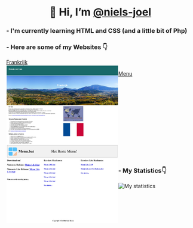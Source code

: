 <div align="center">
<h1>👋 Hi, I’m <a href="https://github.com/niels-joel" alt="My Profile">@niels-joel</a></h1>
</div>

<div>

<div>
  
<h3>- I'm currently learning HTML and CSS (and a little bit of Php)</h3>

<h3>- Here are some of my Websites 👇</h3>



<a href="https://niels-joel.github.io/frankrijk/" alt="Frankrijk Website">Frankrijk</a>
<br>
<a href="https://niels-joel.github.io/frankrijk/" alt="Frankrijk Website"><img align="left" src="images/Frankrijk.jpg" width="300" height="auto" alt="Frankrijk Website Photo" /></a>

<a href="https://niels-joel.github.io/menu/" alt="Menu Website">Menu</a>
<br>
<a href="https://niels-joel.github.io/menu/" alt="Menu Website"><img align="left" src="images/Menu.jpg" width="300" height="auto" alt="Menu Website Photo" /></a>


</div>

<div>
  <br><br><br><br><br><br><br><br><br><br><br><br>
<h3>- My Statistics👇</h3>

<img src="https://github-readme-stats.vercel.app/api?username=niels-joel&show_icons=true&count_private=true" alt="My statistics">
  
</div>

</div>
